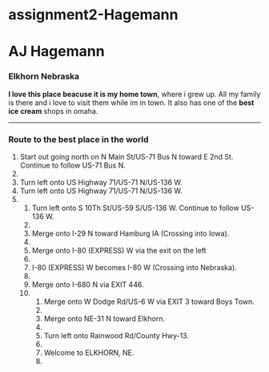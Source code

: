 # assignment2-Hagemann

# AJ Hagemann

### Elkhorn Nebraska

**I love this place beacuse it is my home town**, where i grew up. All my family is there and i love to visit them while im in town. It also has one of the **best ice cream** shops in omaha. 

<hr>

### Route to the best place in the world

<ol>
    <li>Start out going north on N Main St/US-71 Bus N toward E 2nd St. Continue to follow US-71 Bus N.<li>
    <li>Turn left onto US Highway 71/US-71 N/US-136 W.<il>
    <li>Turn left onto US Highway 71/US-71 N/US-136 W.<li>
    <ol>
    <li>Turn left onto S 10Th St/US-59 S/US-136 W. Continue to follow US-136 W.<li>
    <li>Merge onto I-29 N toward Hamburg IA (Crossing into Iowa).<li>
    <li>Merge onto I-80 (EXPRESS) W via the exit on the left<li>
    <li>I-80 (EXPRESS) W becomes I-80 W (Crossing into Nebraska).<li>
    <li>Merge onto I-680 N via EXIT 446.<li>
    <ol>
    <li>Merge onto W Dodge Rd/US-6 W via EXIT 3 toward Boys Town.<li>
    <li>Merge onto NE-31 N toward Elkhorn.<li>
    <li>Turn left onto Rainwood Rd/County Hwy-13.<li>
    <li>Welcome to ELKHORN, NE.<li>
    <ol>